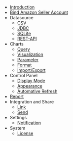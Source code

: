 * [Introduction](/en/)
* [Bind Amazon Seller Account](bind_seller_account)
* Datasource
  * [CSV](csv)
  * [JDBC](jdbc)
  * [SQLite](sqlite)
  * [REST-API](rest-api)
* Charts
  * [Query](query)
  * [Visualization](visualization)
  * [Parameter](parameter)
  * [Format](format)
  * [Import/Export](imexport)
* Control Panel
  * [Display Mode](dash-mode)
  * [Appearance](dash-appearance)
  * [Automative Refresh](dash-autorefresh)
* [Report](report)
* Integration and Share
  * [Link](link)
  * [Send](send)
* Settings
  * [Notification](notification.md)
* System
  * [License](license)